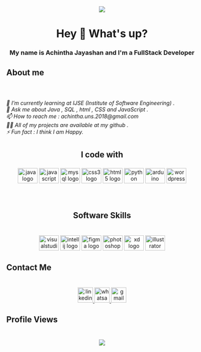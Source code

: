 <div align="center">
  <img height="" src="https://ik.imagekit.io/dresma/Dresma_Library/senior-software-engineer_Wy82tYQym.gif"  />
</div>

###

<h1 align="center">Hey 👋 What's up?</h1>

###

<h3 align="center">My name is Achintha Jayashan  and I'm a FullStack Developer</h3>

###

<h2 align="left">About me</h2>

###

<br clear="both">

<h6 align="left">🌱 I’m currently learning at IJSE (Institute of Software Engineering) .<br>💬 Ask me about Java , SQL , html , CSS and JavaScript .<br>📫 How to reach me : achintha.uns.2018@gmail.com<br>👨‍💻 All of my projects are available at my github .<br>⚡ Fun fact : I think I am Happy.</h6>

###

<h2 align="center">I code with</h2>

###

<div align="center">
  <img src="https://cdn.jsdelivr.net/gh/devicons/devicon/icons/java/java-original.svg" height="40" width="52" alt="java logo"  />
  <img src="https://cdn.jsdelivr.net/gh/devicons/devicon/icons/javascript/javascript-original.svg" height="40" width="52" alt="javascript logo"  />
  <img src="https://cdn.jsdelivr.net/gh/devicons/devicon/icons/mysql/mysql-original.svg" height="40" width="52" alt="mysql logo"  />
  <img src="https://cdn.jsdelivr.net/gh/devicons/devicon/icons/css3/css3-original.svg" height="40" width="52" alt="css3 logo"  />
  <img src="https://cdn.jsdelivr.net/gh/devicons/devicon/icons/html5/html5-original.svg" height="40" width="52" alt="html5 logo"  />
  <img src="https://cdn.jsdelivr.net/gh/devicons/devicon/icons/python/python-original.svg" height="40" width="52" alt="python logo"  />
  <img src="https://cdn.jsdelivr.net/gh/devicons/devicon/icons/arduino/arduino-original.svg" height="40" width="52" alt="arduino logo"  />
  <img src="https://cdn.jsdelivr.net/gh/devicons/devicon/icons/wordpress/wordpress-original.svg" height="40" width="52" alt="wordpress logo"  />
</div>

###

<br clear="both">

<h2 align="center">Software Skills</h2>

###

<br clear="both">

<div align="center">
  <img src="https://cdn.jsdelivr.net/gh/devicons/devicon/icons/visualstudio/visualstudio-plain.svg" height="40" width="52" alt="visualstudio logo"  />
  <img src="https://cdn.jsdelivr.net/gh/devicons/devicon/icons/intellij/intellij-original.svg" height="40" width="52" alt="intellij logo"  />
  <img src="https://cdn.jsdelivr.net/gh/devicons/devicon/icons/figma/figma-original.svg" height="40" width="52" alt="figma logo"  />
  <img src="https://cdn.jsdelivr.net/gh/devicons/devicon/icons/photoshop/photoshop-plain.svg" height="40" width="52" alt="photoshop logo"  />
  <img src="https://cdn.jsdelivr.net/gh/devicons/devicon/icons/xd/xd-plain.svg" height="40" width="52" alt="xd logo"  />
  <img src="https://cdn.jsdelivr.net/gh/devicons/devicon/icons/illustrator/illustrator-plain.svg" height="40" width="52" alt="illustrator logo"  />
</div>

###

<h2 align="left">Contact Me</h2>

###

<br clear="both">

<div align="center">
  <a href="https://www.linkedin.com/in/achintha-jayashan-4336a4247" target="_blank">
    <img src="https://img.shields.io/static/v1?message=Achintha Jayashan&logo=linkedin&label=Lnkedin&color=0077B5&logoColor=white&labelColor=&style=flat" height="40" alt="linkedin logo"  />
  </a>
  <a href="https://wa.me/94787155885" target="_blank">
    <img src="https://img.shields.io/static/v1?message=94787155885&logo=whatsapp&label=Whatsapp&color=25D366&logoColor=white&labelColor=&style=flat" height="40" alt="whatsapp logo"  />
  </a>
  <a href="achintha.uns.2018@gmail.com" target="_blank">
    <img src="https://img.shields.io/static/v1?message=achintha.uns.2018@gmail.com&logo=gmail&label=Gmail&color=D14836&logoColor=white&labelColor=&style=flat" height="40" alt="gmail logo"  />
  </a>
</div>

###

<h2 align="left">Profile Views</h2>

###

<br clear="both">

<div align="center">
  <img src="https://visitor-badge.laobi.icu/badge?page_id=ac.ac&left_color=blue&right_color=darkcyan"  />
</div>

###
